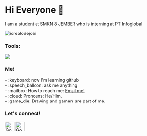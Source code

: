 # Hi Everyone 👋

I am a student at SMKN 8 JEMBER who is interning at PT Infoglobal
<p align="left"> <img src="https://komarev.com/ghpvc/?username=goonesmile&label=Profile%20views&color=0e75b6&style=flat" alt="isrealodejobi" />
</p>

### <summary><strong>Tools:</strong></summary>
<p>
    <img src="https://img.shields.io/badge/Text%20Editor-Visual%20Studio%20Code-blue?&logo=visual%20studio%20code&logoColor=blue" />
</p>

### <summary><strong>Me!</strong></summary>
<p>
    - :keyboard: now I'm learning github </br>
    - :speech_balloon: ask me anything</br>
    - :mailbox: How to reach me: <a href="mailto:paskahruii@gmail.com">Email me!</a>  </br>
    - :cloud: Pronouns: He/Him. </br>
    - :game_die: Drawing and gamers are part of me. </br>
<p>
 
### <summary><strong>Let's connect!</strong></summary>
<a href="https://twitter.com/yours">
  <img align="left" alt="Goo's Twitter" width="30px" src="https://simpleicons.now.sh/twitter/495f7e" />
</a>
<a href="https://www.instagram.com/yours/">
  <img align="left" alt="Goo's Instagram" width="30px" src="https://simpleicons.now.sh/instagram/495f7e" />
</a>


